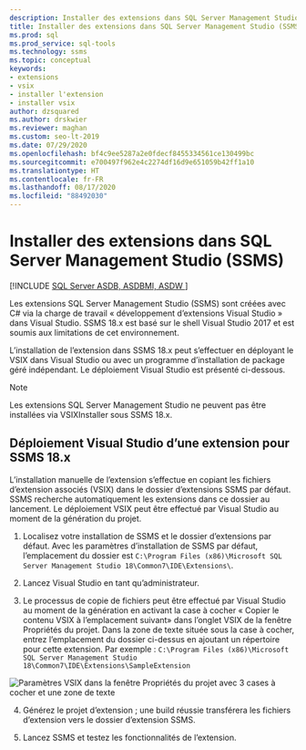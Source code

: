 ```yaml
---
description: Installer des extensions dans SQL Server Management Studio (SSMS)
title: Installer des extensions dans SQL Server Management Studio (SSMS)
ms.prod: sql
ms.prod_service: sql-tools
ms.technology: ssms
ms.topic: conceptual
keywords:
- extensions
- vsix
- installer l'extension
- installer vsix
author: dzsquared
ms.author: drskwier
ms.reviewer: maghan
ms.custom: seo-lt-2019
ms.date: 07/29/2020
ms.openlocfilehash: bf4c9ee5287a2e0fdecf8455334561ce130499bc
ms.sourcegitcommit: e700497f962e4c2274df16d9e651059b42ff1a10
ms.translationtype: HT
ms.contentlocale: fr-FR
ms.lasthandoff: 08/17/2020
ms.locfileid: "88492030"
---
```

# <a name="install-extensions-in-sql-server-management-studio-ssms"></a>Installer des extensions dans SQL Server Management Studio (SSMS)

[!INCLUDE [SQL Server ASDB, ASDBMI, ASDW ](../includes/applies-to-version/sql-asdb-asdbmi-asa.md)]

Les extensions SQL Server Management Studio (SSMS) sont créées avec C# via la charge de travail « développement d’extensions Visual Studio » dans Visual Studio. SSMS 18.x est basé sur le shell Visual Studio 2017 et est soumis aux limitations de cet environnement.

L’installation de l’extension dans SSMS 18.x peut s’effectuer en déployant le VSIX dans Visual Studio ou avec un programme d’installation de package géré indépendant.  Le déploiement Visual Studio est présenté ci-dessous.

> [!NOTE]
> Les extensions SQL Server Management Studio ne peuvent pas être installées via VSIXInstaller sous SSMS 18.x.
  
## <a name="visual-studio-deployment-of-an-extension-for-ssms-18x"></a>Déploiement Visual Studio d’une extension pour SSMS 18.x

L’installation manuelle de l’extension s’effectue en copiant les fichiers d’extension associés (VSIX) dans le dossier d’extensions SSMS par défaut.  SSMS recherche automatiquement les extensions dans ce dossier au lancement.  Le déploiement VSIX peut être effectué par Visual Studio au moment de la génération du projet. 

  
1.  Localisez votre installation de SSMS et le dossier d’extensions par défaut.  Avec les paramètres d’installation de SSMS par défaut, l’emplacement du dossier est ```C:\Program Files (x86)\Microsoft SQL Server Management Studio 18\Common7\IDE\Extensions\```.  


2. Lancez Visual Studio en tant qu’administrateur.

3.  Le processus de copie de fichiers peut être effectué par Visual Studio au moment de la génération en activant la case à cocher « Copier le contenu VSIX à l’emplacement suivant» dans l’onglet VSIX de la fenêtre Propriétés du projet. Dans la zone de texte située sous la case à cocher, entrez l’emplacement du dossier ci-dessus en ajoutant un répertoire pour cette extension.  Par exemple : ```C:\Program Files (x86)\Microsoft SQL Server Management Studio 18\Common7\IDE\Extensions\SampleExtension```
  
![Paramètres VSIX dans la fenêtre Propriétés du projet avec 3 cases à cocher et une zone de texte](./media/install-extensions/vsix_ssms.png)

4. Générez le projet d’extension ; une build réussie transférera les fichiers d’extension vers le dossier d’extension SSMS.

5.  Lancez SSMS et testez les fonctionnalités de l’extension.
  
